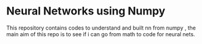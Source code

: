 # Neural Networks using Numpy

This repository contains codes to understand and built nn from numpy , the main aim of this repo is to see if i can go from math to code for neural nets.
